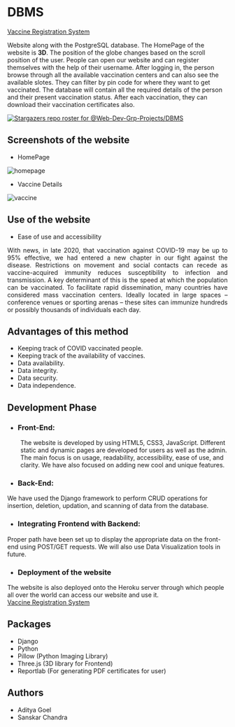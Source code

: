# DBMS
 <a href = "https://vaccineregistration.herokuapp.com/" target="_blank" rel="noopener noreferrer">Vaccine Registration System</a>
 
<p>Website along with the PostgreSQL database. The HomePage of the website is <b>3D</b>. The position of the globe changes based on the scroll position of the user. People can open our website and can register themselves with the help of their username. After logging in, the person browse through all the available vaccination centers and can also see the available slotes. They can filter by pin code for where they want to get vaccinated.
The database will contain all the required details of the person and their present vaccination status. After each vaccination, they can download their vaccination certificates also.</p>

[![Stargazers repo roster for @Web-Dev-Grp-Projects/DBMS](https://reporoster.com/stars/Web-Dev-Grp-Projects/DBMS)](https://github.com/Web-Dev-Grp-Projects/DBMS/stargazers)

## Screenshots of the website
* HomePage

![homepage](https://user-images.githubusercontent.com/67872867/152632364-ba5f2ec1-aa33-41f0-bf95-2371249cc9ed.jpg)

* Vaccine Details

![vaccine](https://user-images.githubusercontent.com/67872867/152651088-0a25b444-84dc-4764-8162-8f584c115e5b.jpg)

## Use of the website
* Ease of use and accessibility
<p style = "text-align: justify";>With news, in late 2020, that vaccination against COVID-19 may be up to 95% effective, we had entered a new chapter in our fight against the disease. Restrictions on movement and social contacts can recede as vaccine-acquired immunity reduces susceptibility to infection and transmission. A key determinant of this is the speed at which the population can be vaccinated. To facilitate rapid dissemination, many countries have considered mass vaccination centers. Ideally located in large spaces – conference venues or sporting arenas – these sites can immunize hundreds or possibly thousands of individuals each day.</p>

## Advantages of this method
* Keeping track of COVID vaccinated people.
* Keeping track of the availability of vaccines.
* Data availability.
* Data integrity.
* Data security.
* Data independence.

## Development Phase
* ### Front-End:
<p style = "margin-left: 30px;">The website is developed by using HTML5, CSS3, JavaScript. Different static and dynamic pages are developed for users as well as the admin. The main focus is on usage, readability, accessibility, ease of use, and clarity. We have also focused on adding new cool and unique features.</p>

* ### Back-End:
We have used the Django framework to perform CRUD operations for insertion, deletion, updation, and scanning of data from the database.

* ### Integrating Frontend with Backend:
Proper path have been set up to display the appropriate data on the front-end using POST/GET requests. We will also use Data Visualization tools in future.

* ### Deployment of the website
The website is also deployed onto the Heroku server through which people all over the world can access our website and use it.<br>
 <a href = "https://vaccineregistration.herokuapp.com/" target="_blank" rel="noopener noreferrer">Vaccine Registration System</a>

## Packages
* Django
* Python
* Pillow (Python Imaging Library)
* Three.js (3D library for Frontend)
* Reportlab (For generating PDF certificates for user)

## Authors
* Aditya Goel
* Sanskar Chandra

